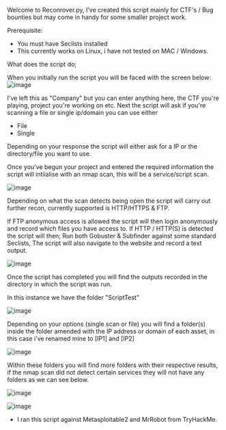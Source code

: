 Welcome to Reconrover.py, I've created this script mainly for CTF's / Bug bounties but may come in handy for some smaller project work.

Prerequisite:
- You must have Seclists installed
- This currently works on Linux, i have not tested on MAC / Windows.

What does the script do;

When you initially run the script you will be faced with the screen below:
![image](https://github.com/user-attachments/assets/6a9304c0-8b1b-407c-891a-9a3237e01662)

I've left this as "Company" but you can enter anything here, the CTF you're playing, project you're working on etc. Next the script will ask if you're scanning a file or single ip/domain you can use either
- File
- Single

Depending on your response the script will either ask for a IP or the directory/file you want to use.

Once you've begun your project and entered the required information the script will intiialise with an nmap scan, this will be a service/script scan.

![image](https://github.com/user-attachments/assets/ce381d45-0efc-4f13-95e9-a6f1f283dde2)

Depending on what the scan detects being open the script will carry out further recon, currently supported is HTTP/HTTPS & FTP.

If FTP anonymous access is allowed the script will then login anonymously and record which files you have access to.
If HTTP / HTTP(S) is detected the script will then; 
Run both Gobuster & Subfinder against some standard Seclists, The script will also navigate to the website and record a text output.

![image](https://github.com/user-attachments/assets/40fecc07-99e2-41d9-b690-a8ebdf80be66)

Once the script has completed you will find the outputs recorded in the directory in which the script was run.

In this instance we have the folder "ScriptTest"

![image](https://github.com/user-attachments/assets/082a01d4-eb92-4546-87bf-d7b6f878826e)

Depending on your options (single scan or file) you will find a folder(s) inside the folder amended with the IP address or domain of each asset, in this case i've renamed mine to [IP1] and [IP2]

![image](https://github.com/user-attachments/assets/73f31f9c-5dcc-465f-9fad-e48836bdd1ff)

Within these folders you will find more folders with their respective results, if the nmap scan did not detect certain services they will not have any folders as we can see below.

![image](https://github.com/user-attachments/assets/1c2f528b-f596-4a5a-ab3b-dc697cfd76b6)

![image](https://github.com/user-attachments/assets/467873f1-1ad6-43d6-b8de-25d2f7deb8ab)

- I ran this script against Metasploitable2 and MrRobot from TryHackMe.
